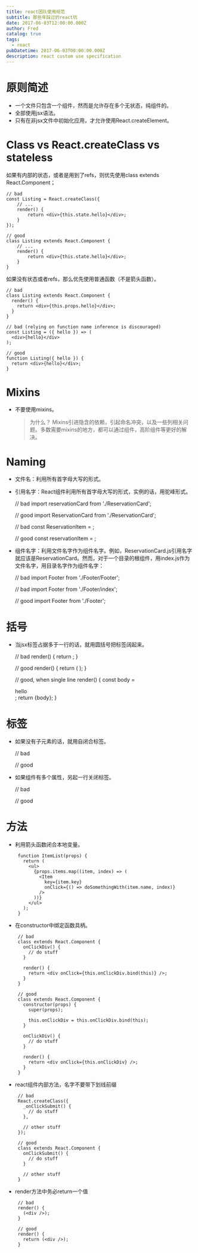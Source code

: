 ```yaml
---
title: react团队使用规范
subtitle: 那些年踩过的react坑
date: 2017-06-03T12:00:00.000Z
author: Fred
catalog: true
tags:
  - react
pubDatetime: 2017-06-03T00:00:00.000Z
description: react custom use specification
---
```


# 原则简述

- 一个文件只包含一个组件，然而是允许存在多个无状态，纯组件的。
- 全部使用jsx语法。
- 只有在非jsx文件中初始化应用，才允许使用React.createElement。

# Class vs React.createClass vs stateless

如果有内部的状态，或者是用到了refs，则优先使用class extends React.Component；

    // bad
    const Listing = React.createClass({
        // ...
        render() {
            return <div>{this.state.hello}</div>;
        }
    });

    // good
    class Listing extends React.Component {
        // ...
        render() {
            return <div>{this.state.hello}</div>;
        }
    }

如果没有状态或者refs，那么优先使用普通函数（不是箭头函数）。

    // bad
    class Listing extends React.Component {
      render() {
        return <div>{this.props.hello}</div>;
      }
    }

    // bad (relying on function name inference is discouraged)
    const Listing = ({ hello }) => (
      <div>{hello}</div>
    );

    // good
    function Listing({ hello }) {
      return <div>{hello}</div>;
    }

# Mixins

- 不要使用mixins。
  > 为什么？ Mixins引进隐含的依赖，引起命名冲突，以及一些列相关问题。多数需要mixins的地方，都可以通过组件，高阶组件等更好的解决。

# Naming

- 文件名：利用所有首字母大写的形式。
- 引用名字：React组件利用所有首字母大写的形式，实例的话，用驼峰形式。

  // bad
  import reservationCard from './ReservationCard';

  // good
  import ReservationCard from './ReservationCard';

  // bad
  const ReservationItem = <ReservationCard />;

  // good
  const reservationItem = <ReservationCard />;

- 组件名字：利用文件名字作为组件名字。例如，ReservationCard.js引用名字就应该是ReservationCard。然而，对于一个目录的根组件，用index.js作为文件名字，用目录名字作为组件名字：

  // bad
  import Footer from './Footer/Footer';

  // bad
  import Footer from './Footer/index';

  // good
  import Footer from './Footer';

# 括号

- 当jsx标签占据多于一行的话，就用圆括号把标签阔起来。

  // bad
  render() {
  return <MyComponent className="long body" foo="bar">
  <MyChild />
  </MyComponent>;
  }

  // good
  render() {
  return (
  <MyComponent className="long body" foo="bar">
  <MyChild />
  </MyComponent>
  );
  }

  // good, when single line
  render() {
  const body = <div>hello</div>;
  return <MyComponent>{body}</MyComponent>;
  }

# 标签

- 如果没有子元素的话，就用自闭合标签。

  // bad
  <Foo className="stuff"></Foo>

  // good
  <Foo className="stuff" />

- 如果组件有多个属性，另起一行关闭标签。

  // bad
  <Foo
     bar="bar"
     baz="baz" />

  // good
  <Foo
     bar="bar"
     baz="baz"
   />

# 方法

- 利用箭头函数闭合本地变量。

       function ItemList(props) {
         return (
           <ul>
             {props.items.map((item, index) => (
               <Item
                 key={item.key}
                 onClick={() => doSomethingWith(item.name, index)}
               />
             ))}
           </ul>
         );
       }

- 在constructor中绑定函数具柄。

       // bad
       class extends React.Component {
         onClickDiv() {
           // do stuff
         }

         render() {
           return <div onClick={this.onClickDiv.bind(this)} />;
         }
       }

       // good
       class extends React.Component {
         constructor(props) {
           super(props);

           this.onClickDiv = this.onClickDiv.bind(this);
         }

         onClickDiv() {
           // do stuff
         }

         render() {
           return <div onClick={this.onClickDiv} />;
         }
       }

- react组件内部方法，名字不要带下划线前缀

       // bad
       React.createClass({
         _onClickSubmit() {
           // do stuff
         },

         // other stuff
       });

       // good
       class extends React.Component {
         onClickSubmit() {
           // do stuff
         }

         // other stuff
       }

- render方法中务必return一个值

       // bad
       render() {
         (<div />);
       }

       // good
       render() {
         return (<div />);
       }
